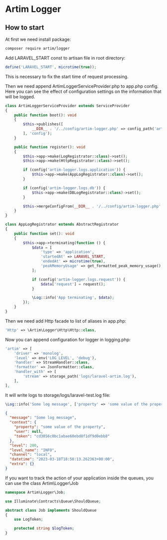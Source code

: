﻿# Artim Logger

## How to start

At first we need install package:

```bash
composer require artim/logger
```

Add LARAVEL_START const to artisan file in root directory:

```php
define('LARAVEL_START', microtime(true));
```

This is necessary to fix the start time of request processing.

Then we need append ArtimLoggerServiceProvider.php to app.php config.
Here you can see the effect of configuration settings on the information that will be logged.

```php
class ArtimLoggerServiceProvider extends ServiceProvider
{
    public function boot(): void
    {
        $this->publishes([
            __DIR__ . '/../config/artim-logger.php' => config_path('artim-logger.php'),
        ], 'config');
    }

    public function register(): void
    {
        $this->app->make(LogRegistrator::class)->set();
        $this->app->make(HttpRegistrator::class)->set();

        if (config('artim-logger.logs.application')) {
            $this->app->make(AppLogRegistrator::class)->set();
        }

        if (config('artim-logger.logs.db')) {
            $this->app->make(DBLogRegistrator::class)->set();
        }

        $this->mergeConfigFrom(__DIR__ . '/../config/artim-logger.php', 'artim-logger');
    }
}
```

```php
class AppLogRegistrator extends AbstractRegistrator
{
    public function set(): void
    {
        $this->app->terminating(function () {
            $data = [
                'type' => 'application',
                'startedAt' => LARAVEL_START,
                'endedAt' => microtime(true),
                'peakMemoryUsage' => get_formatted_peak_memory_usage(),
            ];

            if (config('artim-logger.logs.request')) {
                $data['request'] = request();
            }

            \Log::info('App terminating', $data);
        });
    }
}
```

Then we need add Http facade to list of aliases in app.php:

```php
'Http' => \Artim\Logger\Http\Http::class,
```

Now you can append configuration for logger in logging.php:

```php
'artim' => [
    'driver' => 'monolog',
    'level' => env('LOG_LEVEL', 'debug'),
    'handler' => StreamHandler::class,
    'formatter' => JsonFormatter::class,
    'handler_with' => [
        'stream' => storage_path('logs/laravel-artim.log'),
    ],
],
```

It will write logs to storage/logs/laravel-test.log file:
```php
\Log::info('Some log message', ['property' => 'some value of the property']);
```

```json
{
  "message": "Some log message",
  "context": {
    "property": "some value of the property",
    "user": null,
    "token": "cd3856c0bc1abae60ebd8f1df9d0ebb8"
  },
  "level": 200,
  "level_name": "INFO",
  "channel": "local",
  "datetime": "2023-03-18T18:58:13.262363+00:00",
  "extra": {}
}
```

If you want to track the action of your application inside the queues, you can use the class Artim\Logger\Job

```php
namespace Artim\Logger\Job;

use Illuminate\Contracts\Queue\ShouldQueue;

abstract class Job implements ShouldQueue
{
    use LogToken;

    protected string $logToken;
}
```

